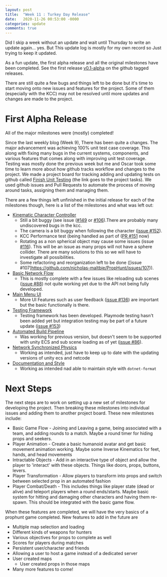 ```yaml
---
layout: post
title:  "Week 11 : Turkey Day Release"
date:   2020-11-26 00:53:00 -0000
categories: update
comments: true
---
```


Did I skip a week without an update and wait until Thursday to write an update again... yes.
But This update log is mostly for my own record so Just trying to keep it updated.

As a fun update, the first alpha release and all the original milestones have been completed. See the first release [v0.1-alpha](https://github.com/nicholas-maltbie/PropHunt/releases/tag/v0.1-alpha) on the github tagged releases. 

There are still quite a few bugs and things left to be done but it's time to start moving onto new issues and features for the project. Some of them (especially with the KCC) may not be resolved until more updates and changes are made to the project. 

# First Alpha Release

All of the major milestones were (mostly) completed!

Since the last weekly blog (Week 9), There has been quite a changes. The major advancement was achieving 100% unit test case coverage. This along with fixing many bugs in the current systems, components, and various features that comes along with improving unit test coverage. Testing was mostly done the previous week but me and Oscar took some time to learn more about how github tracks workflow and changes to the project. We made a project board for tracking  adding and updating tests on github called [Finish Unit Testing](https://github.com/nicholas-maltbie/PropHunt/projects/2) (the link goes to the project tasks). We used github issues and Pull Requests to automate the process of moving around tasks, assigning them and managing them.

There are a few things left unfinished in the initial release for each of the milestones though, here is a list of the milestones and what was left out:
* [Kinematic Character Controller](https://github.com/nicholas-maltbie/PropHunt/milestone/1)
  * Still a bit buggy (see issue ([#149](https://github.com/nicholas-maltbie/PropHunt/issues/149) or [#106](https://github.com/nicholas-maltbie/PropHunt/issues/106)).There are probably many undiscovered bugs in the kcc.
  * The camera is a bit buggy when following the character ([issue #152](https://github.com/nicholas-maltbie/PropHunt/issues/152)).
  * KCC Performance test (being handled as part of ([PR #151](https://github.com/nicholas-maltbie/PropHunt/pull/151) now)
  * Rotating as a non spherical object may cause some issues (issue [#116](https://github.com/nicholas-maltbie/PropHunt/issues/116)). This will be an issue as many props will not have a sphere collider. There are many solutions to this so we will have to investigate all possibilities. 
  * Some refactoring and reorganization left to be done ([issue #107]https://github.com/nicholas-maltbie/PropHunt/issues/107)).
* [Basic Network Flow](https://github.com/nicholas-maltbie/PropHunt/milestone/2)
  * This is mostly complete with a few issues like reloading sub scenes ([issue #88](https://github.com/nicholas-maltbie/PropHunt/issues/88)) not quite working yet due to the API not being fully developed.
* [Main Menu UI](https://github.com/nicholas-maltbie/PropHunt/milestone/3)
  * More UI Features such as user feedback ([issue #136](https://github.com/nicholas-maltbie/PropHunt/issues/136)) are important but the basic functionally is there. 
* [Testing Framework](https://github.com/nicholas-maltbie/PropHunt/milestone/4)
  * Testing framework has been developed. Playmode testing hasn't been added yet but integration testing may be part of a future update ([issue #153](https://github.com/nicholas-maltbie/PropHunt/issues/153))
* [Automated Build Pipeline](https://github.com/nicholas-maltbie/PropHunt/milestone/5)
  * Was working for previous version, but doesn't seem to be supported with unity ECS and sub scene loading as of yet ([issue #86](https://github.com/nicholas-maltbie/PropHunt/issues/86)).
* [Network Synchronized Physics](https://github.com/nicholas-maltbie/PropHunt/milestone/6)
  * Working as intended, just have to keep up to date with the updating versions of unity ecs and netcode
* [Documentation and Style](https://github.com/nicholas-maltbie/PropHunt/milestone/7)
  * Working as intended nad able to maintain style with `dotnet-format`

# Next Steps

The next steps are to work on setting up a new set of milestones for developing the project. Then breaking these milestones into individual issues and adding them to another project board. These new milestones include:
* Basic Game Flow - Joining and Leaving a game, being associated with a team, and adding rounds to a match. Maybe a round timer for hiding props and seekers.
* Player Animation - Create a basic humanoid avatar and get basic movement animation working. Maybe some Inverse Kinematics for feet, hands, and head movements
* Intractable Objects - Add in an interactive type of object and allow the player to 'interact' with these objects. Things like doors, props, buttons, levers.
* Player Transformation - Allow players to transform into props and switch between selected prop in an automated fashion
* Player Combat/Death - This includes things like player state (dead or alive) and teleport players when a round ends/starts. Maybe basic system for hitting and damaging other characters and having them re-spawn. This should be integrated with the basic game flow. 

When these features are completed, we will have the very basics of a prophunt game completed. New features to add in the future are
* Multiple map selection and loading
* Different kinds of weapons for hunters
* Various objectives for props to complete as well
* Scores for players during matches
* Persistent user/character and friends
* Allowing a user to host a game instead of a dedicated server
* User created maps
  * User created props in those maps
* Many more features to come!

